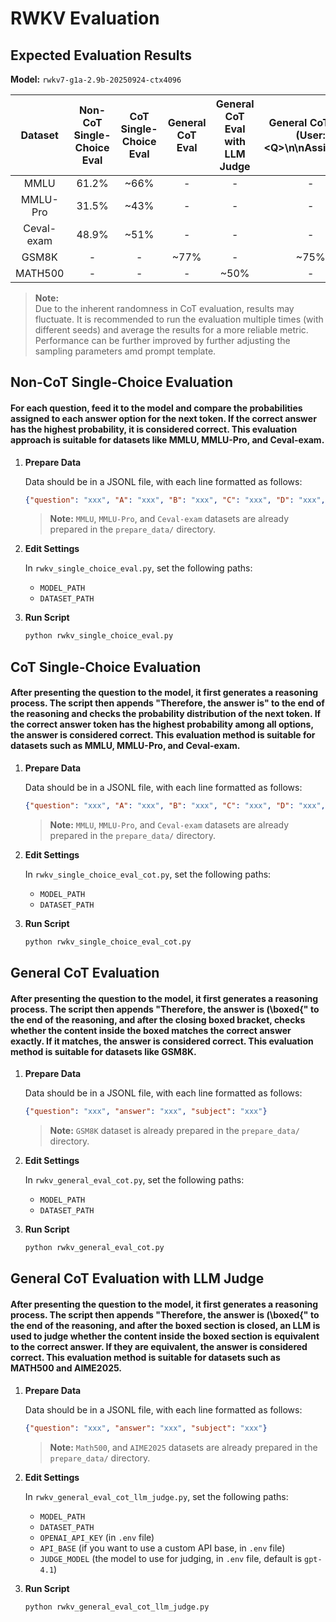 # RWKV Evaluation

## Expected Evaluation Results

**Model:** `rwkv7-g1a-2.9b-20250924-ctx4096`

| Dataset    | Non-CoT Single-Choice Eval | CoT Single-Choice Eval | General CoT Eval | General CoT Eval with LLM Judge | General CoT Eval (User: \<Q\>\n\nAssistant:) |General CoT Eval with LLM Judge (User: \<Q\>\n\nAssistant:) |
|:----------:|:---------------------------:|:---------------------:|:----------------:|:-------------------------------:|:-------------------------------:|:-------------------------------:|
| MMLU       | 61.2%                        | ~66%                  | -              | -                             | - | - |
| MMLU-Pro   | 31.5%                        | ~43%                 | -              | -                             | - | - |
| Ceval-exam | 48.9%                        | ~51%                 | -              | -                             | - | - |
| GSM8K      | -                         | -                   | ~77%            | -                             | ~75% | - |
| MATH500    | -                         | -                   | -              | ~50%                           | - | ~44% |

> **Note:**  
> Due to the inherent randomness in CoT evaluation, results may fluctuate. It is recommended to run the evaluation multiple times (with different seeds) and average the results for a more reliable metric.
> Performance can be further improved by further adjusting the sampling parameters amd prompt template.

## Non-CoT Single-Choice Evaluation

#### For each question, feed it to the model and compare the probabilities assigned to each answer option for the next token. If the correct answer has the highest probability, it is considered correct. This evaluation approach is suitable for datasets like MMLU, MMLU-Pro, and Ceval-exam.

1.  **Prepare Data**

    Data should be in a JSONL file, with each line formatted as follows:
    ```json
    {"question": "xxx", "A": "xxx", "B": "xxx", "C": "xxx", "D": "xxx", "answer": "A", "subject": "xxx"}
    ```
    > **Note:** `MMLU`, `MMLU-Pro`, and `Ceval-exam` datasets are already prepared in the `prepare_data/` directory.

2.  **Edit Settings**

    In `rwkv_single_choice_eval.py`, set the following paths:
    - `MODEL_PATH`
    - `DATASET_PATH`

3.  **Run Script**
    ```bash
    python rwkv_single_choice_eval.py
    ```

## CoT Single-Choice Evaluation

#### After presenting the question to the model, it first generates a reasoning process. The script then appends "Therefore, the answer is" to the end of the reasoning and checks the probability distribution of the next token. If the correct answer token has the highest probability among all options, the answer is considered correct. This evaluation method is suitable for datasets such as MMLU, MMLU-Pro, and Ceval-exam.

1.  **Prepare Data**

    Data should be in a JSONL file, with each line formatted as follows:
    ```json
    {"question": "xxx", "A": "xxx", "B": "xxx", "C": "xxx", "D": "xxx", "answer": "A", "subject": "xxx"}
    ```
    > **Note:** `MMLU`, `MMLU-Pro`, and `Ceval-exam` datasets are already prepared in the `prepare_data/` directory.

2.  **Edit Settings**

    In `rwkv_single_choice_eval_cot.py`, set the following paths:
    - `MODEL_PATH`
    - `DATASET_PATH`

3.  **Run Script**
    ```bash
    python rwkv_single_choice_eval_cot.py
    ```

## General CoT Evaluation

#### After presenting the question to the model, it first generates a reasoning process. The script then appends "Therefore, the answer is \(\\boxed{" to the end of the reasoning, and after the closing boxed bracket, checks whether the content inside the boxed matches the correct answer exactly. If it matches, the answer is considered correct. This evaluation method is suitable for datasets like GSM8K.

1.  **Prepare Data**

    Data should be in a JSONL file, with each line formatted as follows:
    ```json
    {"question": "xxx", "answer": "xxx", "subject": "xxx"}
    ```
    > **Note:** `GSM8K` dataset is already prepared in the `prepare_data/` directory.

2.  **Edit Settings**

    In `rwkv_general_eval_cot.py`, set the following paths:
    - `MODEL_PATH`
    - `DATASET_PATH`

3.  **Run Script**
    ```bash
    python rwkv_general_eval_cot.py
    ```

## General CoT Evaluation with LLM Judge

#### After presenting the question to the model, it first generates a reasoning process. The script then appends "Therefore, the answer is \(\\boxed{" to the end of the reasoning, and after the boxed section is closed, an LLM is used to judge whether the content inside the boxed section is equivalent to the correct answer. If they are equivalent, the answer is considered correct. This evaluation method is suitable for datasets such as MATH500 and AIME2025.

1.  **Prepare Data**

    Data should be in a JSONL file, with each line formatted as follows:
    ```json
    {"question": "xxx", "answer": "xxx", "subject": "xxx"}
    ```
    > **Note:** `Math500`, and `AIME2025` datasets are already prepared in the `prepare_data/` directory.

2.  **Edit Settings**

    In `rwkv_general_eval_cot_llm_judge.py`, set the following paths:
    - `MODEL_PATH`
    - `DATASET_PATH`
    - `OPENAI_API_KEY` (in `.env` file)
    - `API_BASE` (if you want to use a custom API base, in `.env` file)
    - `JUDGE_MODEL` (the model to use for judging, in `.env` file, default is `gpt-4.1`)

3.  **Run Script**
    ```bash
    python rwkv_general_eval_cot_llm_judge.py
    ```
